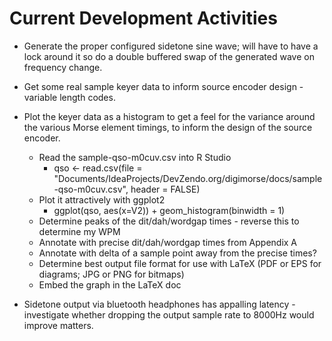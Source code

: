 # Current Development Activities

* Generate the proper configured sidetone sine wave; will have to have a lock around 
it so do a double buffered swap of the generated wave on frequency change.

* Get some real sample keyer data to inform source encoder design - variable length
codes.

* Plot the keyer data as a histogram to get a feel for the variance around the 
various Morse element timings, to inform the design of the source encoder.
  * Read the sample-qso-m0cuv.csv into R Studio
    * qso <- read.csv(file = "Documents/IdeaProjects/DevZendo.org/digimorse/docs/sample-qso-m0cuv.csv", header = FALSE)
  * Plot it attractively with ggplot2
    * ggplot(qso, aes(x=V2)) + geom_histogram(binwidth = 1)
  * Determine peaks of the dit/dah/wordgap times - reverse this to determine my WPM
  * Annotate with precise dit/dah/wordgap times from Appendix A
  * Annotate with delta of a sample point away from the precise times?
  * Determine best output file format for use with LaTeX (PDF or EPS for diagrams; JPG or PNG for bitmaps)
  * Embed the graph in the LaTeX doc

* Sidetone output via bluetooth headphones has appalling latency - investigate whether dropping the output sample 
  rate to 8000Hz would improve matters.
